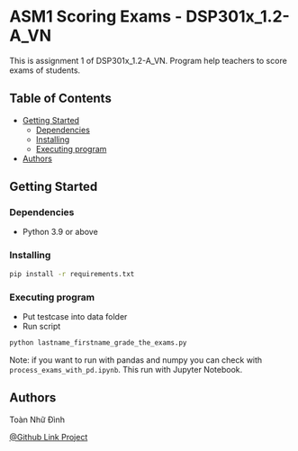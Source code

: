 # ASM1 Scoring Exams - DSP301x_1.2-A_VN

This is assignment 1 of DSP301x_1.2-A_VN. Program help teachers to score exams of students.

## Table of Contents

* [Getting Started](#getting-started)
    + [Dependencies](#dependencies)
    + [Installing](#installing)
    + [Executing program](#executing-program)
* [Authors](#authors)

## Getting Started

### Dependencies

- Python 3.9 or above

### Installing

```bash
pip install -r requirements.txt
```

### Executing program

* Put testcase into data folder
* Run script

```bash
python lastname_firstname_grade_the_exams.py
```

Note: if you want to run with pandas and numpy you can check with `process_exams_with_pd.ipynb`. This run with Jupyter Notebook.

## Authors

Toàn Nhữ Đình

[@Github Link Project](https://github.com/toannhu96/asm1_dsp301x)